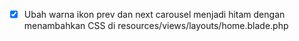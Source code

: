 - [x] Ubah warna ikon prev dan next carousel menjadi hitam dengan menambahkan CSS di resources/views/layouts/home.blade.php
